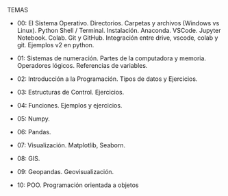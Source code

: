 TEMAS

- 00: El Sistema Operativo. Directorios. Carpetas y archivos (Windows vs Linux). Python Shell / Terminal. Instalación. Anaconda. VSCode. Jupyter Notebook. Colab. Git y GitHub. Integración entre drive, vscode, colab y git. Ejemplos v2 en python.

- 01: Sistemas de numeración. Partes de la computadora y memoria. Operadores lógicos. Referencias de variables.

- 02: Introducción a la Programación. Tipos de datos y Ejercicios.

- 03: Estructuras de Control. Ejercicios.

- 04: Funciones. Ejemplos y ejercicios.

- 05: Numpy.

- 06: Pandas.

- 07: Visualización. Matplotlib, Seaborn.

- 08: GIS.

- 09: Geopandas. Geovisualización. 

- 10: POO. Programación orientada a objetos
